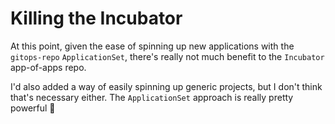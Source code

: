 # Killing the Incubator

At this point, given the ease of spinning up new applications with the `gitops-repo` `ApplicationSet`, there's really not much benefit to the `Incubator` app-of-apps repo.

I'd also added a way of easily spinning up generic projects, but I don't think that's necessary either. The `ApplicationSet` approach is really pretty powerful 🙂
